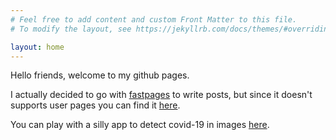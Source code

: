 ```yaml
---
# Feel free to add content and custom Front Matter to this file.
# To modify the layout, see https://jekyllrb.com/docs/themes/#overriding-theme-defaults

layout: home
---
```

Hello friends, welcome to my github pages.

I actually decided to go with [fastpages](https://github.com/fastai/fastpages) to write posts, but since it doesn't supports user pages you can find it [here](https://adiell.github.io/fp-blog/).

You can play with a silly app to detect covid-19 in images [here](https://young-castle-22958.herokuapp.com/).

